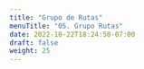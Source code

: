 ```yaml
---
title: "Grupo de Rutas"
menuTitle: "05. Grupo Rutas"
date: 2022-10-22T18:24:50-07:00
draft: false
weight: 25
---
```


